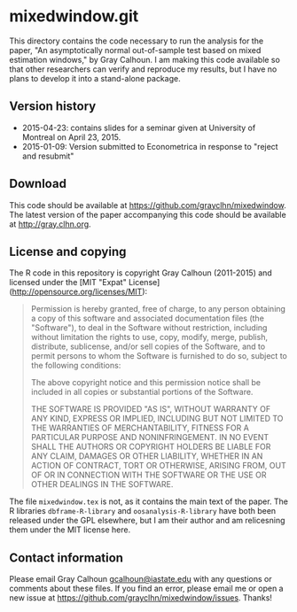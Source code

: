 mixedwindow.git
===============

This directory contains the code necessary to run the analysis for the
paper, "An asymptotically normal out-of-sample test based on mixed
estimation windows," by Gray Calhoun. I am making this code available
so that other researchers can verify and reproduce my results, but I
have no plans to develop it into a stand-alone package.

Version history
---------------

* 2015-04-23: contains slides for a seminar given at University of
  Montreal on April 23, 2015.
* 2015-01-09: Version submitted to Econometrica in response to "reject
  and resubmit"

Download
-------- 

This code should be available at
<https://github.com/grayclhn/mixedwindow>. The latest version
of the paper accompanying this code should be available at
<http://gray.clhn.org>.


License and copying
-------------------

The R code in this repository is copyright Gray Calhoun (2011-2015)
and licensed under the [MIT "Expat" License]
(http://opensource.org/licenses/MIT):

> Permission is hereby granted, free of charge, to any person
> obtaining a copy of this software and associated documentation
> files (the "Software"), to deal in the Software without
> restriction, including without limitation the rights to use, copy,
> modify, merge, publish, distribute, sublicense, and/or sell copies
> of the Software, and to permit persons to whom the Software is
> furnished to do so, subject to the following conditions:
>
> The above copyright notice and this permission notice shall be
> included in all copies or substantial portions of the Software.
>
> THE SOFTWARE IS PROVIDED "AS IS", WITHOUT WARRANTY OF ANY KIND,
> EXPRESS OR IMPLIED, INCLUDING BUT NOT LIMITED TO THE WARRANTIES OF
> MERCHANTABILITY, FITNESS FOR A PARTICULAR PURPOSE AND
> NONINFRINGEMENT. IN NO EVENT SHALL THE AUTHORS OR COPYRIGHT HOLDERS
> BE LIABLE FOR ANY CLAIM, DAMAGES OR OTHER LIABILITY, WHETHER IN AN
> ACTION OF CONTRACT, TORT OR OTHERWISE, ARISING FROM, OUT OF OR IN
> CONNECTION WITH THE SOFTWARE OR THE USE OR OTHER DEALINGS IN THE
> SOFTWARE.

The file `mixedwindow.tex` is not, as it contains the main text of the
paper. The R libraries `dbframe-R-library` and `oosanalysis-R-library`
have both been released under the GPL elsewhere, but I am their author
and am relicesning them under the MIT license here.

Contact information
-------------------

Please email Gray Calhoun <gcalhoun@iastate.edu> with any questions or
comments about these files. If you find an error, please email me or
open a new issue at
<https://github.com/grayclhn/mixedwindow/issues>. Thanks!
